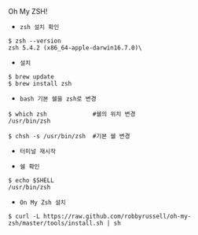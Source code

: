 
Oh My ZSH!


- ``` zsh 설치 확인 ```
```
$ zsh --version
zsh 5.4.2 (x86_64-apple-darwin16.7.0)\
```

- ``` 설치 ```
```
$ brew update
$ brew install zsh
```

- ``` bash 기본 쉘을 zsh로 변경 ``` 
```
$ which zsh             #쉘의 위치 변경
/usr/bin/zsh

$ chsh -s /usr/bin/zsh  #기본 쉘 변경
```

- ``` 터미널 재시작 ```

- ``` 쉘 확인 ```
```
$ echo $SHELL
/usr/bin/zsh
```

- ``` On My Zsh 설치 ```
```
$ curl -L https://raw.github.com/robbyrussell/oh-my-zsh/master/tools/install.sh | sh
```

